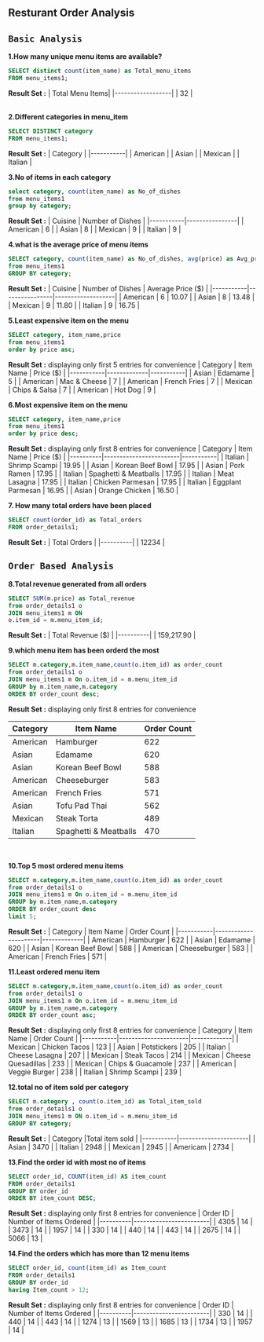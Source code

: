 ## Resturant Order Analysis
## `Basic Analysis`

**1.How many unique menu items are available?**
```sql
SELECT distinct count(item_name) as Total_menu_items
FROM menu_items1;
```
**Result Set :**
|    Total Menu Items|
|------------------|
|  32   |  
<br>

**2.Different categories in menu_item**
```sql
SELECT DISTINCT category
FROM menu_items1;
```
**Result Set :**
| Category  |
|-----------|
| American  |
| Asian     |
| Mexican   |
| Italian   |
<br>

**3.No of items in each category**
```sql
select category, count(item_name) as No_of_dishes
from menu_items1
group by category;
```
**Result Set :**
| Cuisine   | Number of Dishes |
|-----------|----------------|
| American  | 6              |
| Asian     | 8              |
| Mexican   | 9              |
| Italian   | 9              |
<br>

**4.what is the average price of menu items**
```sql
SELECT category, count(item_name) as No_of_dishes, avg(price) as Avg_price
from menu_items1
GROUP BY category;
```
**Result Set :**
| Cuisine   | Number of Dishes | Average Price ($) |
|-----------|----------------|-------------------|
| American  | 6              | 10.07            |
| Asian     | 8              | 13.48            |
| Mexican   | 9              | 11.80            |
| Italian   | 9              | 16.75            |
<br>

**5.Least expensive item on the menu**
```sql
SELECT category, item_name,price
from menu_items1
order by price asc;
```
**Result Set :**
displaying only first 5 entries for convenience
| Category  | Item Name     | Price ($) |
|-----------|-------------|-----------|
| Asian     | Edamame     | 5         |
| American  | Mac & Cheese | 7         |
| American  | French Fries | 7         |
| Mexican   | Chips & Salsa | 7         |
| American  | Hot Dog     | 9         |
<br>

**6.Most expensive item on the menu**
```sql
SELECT category, item_name,price
from menu_items1
order by price desc;
```
**Result Set :**
displaying only first 8 entries for convenience
| Category | Item Name              | Price ($) |
|----------|------------------------|-----------|
| Italian  | Shrimp Scampi          | 19.95     |
| Asian    | Korean Beef Bowl       | 17.95     |
| Asian    | Pork Ramen             | 17.95     |
| Italian  | Spaghetti & Meatballs  | 17.95     |
| Italian  | Meat Lasagna           | 17.95     |
| Italian  | Chicken Parmesan       | 17.95     |
| Italian  | Eggplant Parmesan      | 16.95     |
| Asian    | Orange Chicken         | 16.50     |
<br>

**7. How many total orders have been placed**
```sql
SELECT count(order_id) as Total_orders
FROM order_details1;
```
**Result Set :**
| Total Orders |
|----------|
| 12234    | 
<br>

## `Order Based Analysis`

**8.Total revenue generated from all orders**
```sql
SELECT SUM(m.price) as Total_revenue 
from order_details1 o
JOIN menu_items1 m ON 
o.item_id = m.menu_item_id;
```
**Result Set :**
| Total Revenue ($)  |
|----------|
| 159,217.90   | 
<br>

**9.which menu item has been orderd the most**
```sql
SELECT m.category,m.item_name,count(o.item_id) as order_count
from order_details1 o 
JOIN menu_items1 m On o.item_id = m.menu_item_id
GROUP by m.item_name,m.category
ORDER BY order_count desc;
```
**Result Set :** displaying only first 8 entries for convenience

| Category  | Item Name             | Order Count |
|-----------|----------------------|-------------|
| American  | Hamburger            | 622         |
| Asian     | Edamame              | 620         |
| Asian     | Korean Beef Bowl     | 588         |
| American  | Cheeseburger         | 583         |
| American  | French Fries         | 571         |
| Asian     | Tofu Pad Thai        | 562         |
| Mexican   | Steak Torta          | 489         |
| Italian   | Spaghetti & Meatballs | 470         |
<br>

**10.Top 5 most ordered menu items**
```sql
SELECT m.category,m.item_name,count(o.item_id) as order_count
from order_details1 o 
JOIN menu_items1 m On o.item_id = m.menu_item_id
GROUP by m.item_name,m.category
ORDER BY order_count desc
limit 5;
```
**Result Set :**
| Category  | Item Name             | Order Count |
|-----------|----------------------|-------------|
| American  | Hamburger            | 622         |
| Asian     | Edamame              | 620         |
| Asian     | Korean Beef Bowl     | 588         |
| American  | Cheeseburger         | 583         |
| American  | French Fries         | 571         |
<br>

**11.Least ordered menu item**
```sql
SELECT m.category,m.item_name,count(o.item_id) as order_count
from order_details1 o 
JOIN menu_items1 m On o.item_id = m.menu_item_id
GROUP by m.item_name,m.category
ORDER BY order_count asc;
```
**Result Set :** displaying only first 8 entries for convenience
| Category  | Item Name             | Order Count |
|-----------|----------------------|-------------|
| Mexican   | Chicken Tacos        | 123         |
| Asian     | Potstickers          | 205         |
| Italian   | Cheese Lasagna       | 207         |
| Mexican   | Steak Tacos          | 214         |
| Mexican   | Cheese Quesadillas   | 233         |
| Mexican   | Chips & Guacamole    | 237         |
| American  | Veggie Burger        | 238         |
| Italian   | Shrimp Scampi        | 239         |
<br>

**12.total no of item sold per category**
```sql
SELECT m.category , count(o.item_id) as Total_item_sold
from order_details1 o
JOIN menu_items1 m ON o.item_id = m.menu_item_id
GROUP BY category;
```
**Result Set :**
| Category  |Total item sold       | 
|-----------|----------------------|
| Asian     | 3470        |
| Italian   | 2948         | 
| Mexican   | 2945     | 
| Americam  | 2734         |
<br>

**13.Find the order id with most no of items**
```sql
SELECT order_id, COUNT(item_id) AS item_count
FROM order_details1
GROUP BY order_id
ORDER BY item_count DESC;
```
**Result Set :** displaying only first 8 entries for convenience
| Order ID | Number of Items Ordered |
|----------|------------------------|
| 4305     | 14                     |
| 3473     | 14                     |
| 1957     | 14                     |
| 330      | 14                     |
| 440      | 14                     |
| 443      | 14                     |
| 2675     | 14                     |
| 5066     | 13                     |
<br>

**14.Find the orders which has more than 12 menu items**
```sql
SELECT order_id, count(item_id) as Item_count
FROM order_details1
GROUP BY order_id
having Item_count > 12;
```
**Result Set :** displaying only first 8 entries for convenience
| Order ID | Number of Items Ordered |
|----------|------------------------|
| 330      | 14                     |
| 440      | 14                     |
| 443      | 14                     |
| 1274     | 13                     |
| 1569     | 13                     |
| 1685     | 13                     |
| 1734     | 13                     |
| 1957     | 14                     |
<br>



